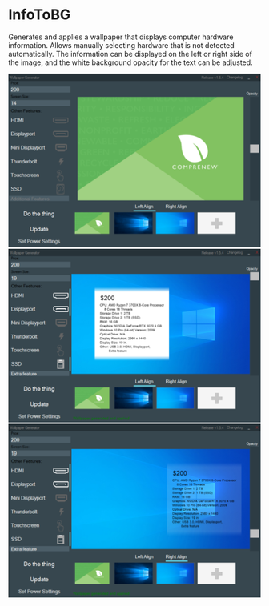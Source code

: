 # InfoToBG
 Generates and applies a wallpaper that displays computer hardware information. Allows manually selecting hardware that is not detected automatically. The information can be displayed on the left or right side of the image, and the white background opacity for the text can be adjusted. 
 
![screenshot](https://github.com/RBootsGames/InfoToBG/blob/main/program%20window%2001.png)
![screenshot](https://github.com/RBootsGames/InfoToBG/blob/main/program%20window%2002.png)
![screenshot](https://github.com/RBootsGames/InfoToBG/blob/main/program%20window%2003.png)
